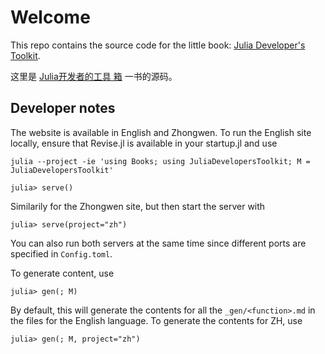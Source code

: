 # Welcome

This repo contains the source code for the little book: [Julia Developer's
Toolkit](https://learnjuliathefunway.com/JuliaDevelopersToolkit/).

这里是 [Julia开发者的工具
箱](https://learnjuliathefunway.com/JuliaDevelopersToolkit/) 一书的源码。

## Developer notes

The website is available in English and Zhongwen.
To run the English site locally, ensure that Revise.jl is available in your startup.jl and use
```
julia --project -ie 'using Books; using JuliaDevelopersToolkit; M = JuliaDevelopersToolkit'

julia> serve()
```

Similarily for the Zhongwen site, but then start the server with

```
julia> serve(project="zh")
```

You can also run both servers at the same time since different ports are specified in `Config.toml`.

To generate content, use
```
julia> gen(; M)
```
By default, this will generate the contents for all the `_gen/<function>.md` in the files for the English language.
To generate the contents for ZH, use
```
julia> gen(; M, project="zh")
```
